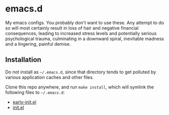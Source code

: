 # emacs.d

My emacs configs. You probably don't want to use these. Any attempt to
do so will most certainly result in loss of hair and negative
financial consequences, leading to increased stress levels and
potentially serious psychological trauma, culminating in a downward
spiral, inevitable madness and a lingering, painful demise.

## Installation

Do not install as `~/.emacs.d`, since that directory tends to get
polluted by various application caches and other files.

Clone this repo anywhere, and run `make install`, which will symlink
the following files to `~/.emacs.d`:

- [early-init.el](./early-init.el)
- [init.el](./init.el)
